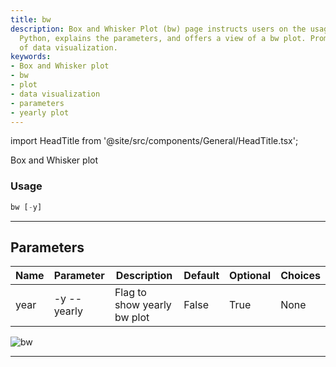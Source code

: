 ```yaml
---
title: bw
description: Box and Whisker Plot (bw) page instructs users on the usage of bw in
  Python, explains the parameters, and offers a view of a bw plot. Promotes understanding
  of data visualization.
keywords:
- Box and Whisker plot
- bw
- plot
- data visualization
- parameters
- yearly plot
---
```


import HeadTitle from '@site/src/components/General/HeadTitle.tsx';

<HeadTitle title="economy /qa/bw - Reference | OpenBB Terminal Docs" />

Box and Whisker plot

### Usage

```python wordwrap
bw [-y]
```

---

## Parameters

| Name | Parameter | Description | Default | Optional | Choices |
| ---- | --------- | ----------- | ------- | -------- | ------- |
| year | -y  --yearly | Flag to show yearly bw plot | False | True | None |

![bw](https://user-images.githubusercontent.com/46355364/154305545-0f99fe4b-07e1-4714-8762-da3569023578.png)

---
